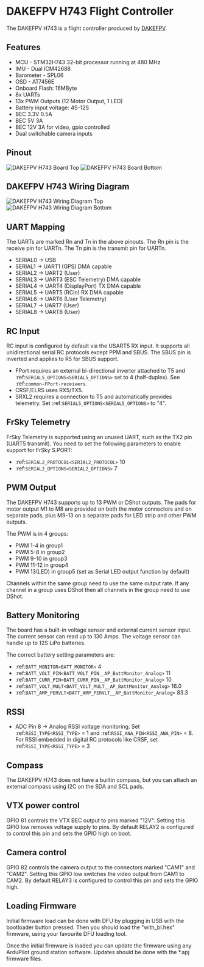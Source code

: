 # DAKEFPV H743 Flight Controller

The DAKEFPV H743 is a flight controller produced by [DAKEFPV](https://www.dakefpv.com/).

## Features

 - MCU - STM32H743 32-bit processor running at 480 MHz
 - IMU - Dual ICM42688
 - Barometer - SPL06
 - OSD - AT7456E
 - Onboard Flash: 16MByte
 - 8x UARTs
 - 13x PWM Outputs (12 Motor Output, 1 LED)
 - Battery input voltage: 4S-12S
 - BEC 3.3V 0.5A
 - BEC 5V 3A
 - BEC 12V 3A for video, gpio controlled
 - Dual switchable camera inputs

## Pinout

![DAKEFPV H743 Board Top](Top.jpg "DAKEFPV H743 Top")
![DAKEFPV H743 Board Bottom](Bottom.jpg "DAKEFPV H743 Bottom")

## DAKEFPV H743 Wiring Diagram

![DAKEFPV H743 Wiring Diagram Top]( WiringDiagramTop.png "DAKEFPV H743 Wiring Diagram Top")
![DAKEFPV H743 Wiring Diagram Bottom](WiringDiagramBottom.png "DAKEFPV H743 Wiring Diagram Bottom")

## UART Mapping

The UARTs are marked Rn and Tn in the above pinouts. The Rn pin is the
receive pin for UARTn. The Tn pin is the transmit pin for UARTn.

 - SERIAL0 -> USB
 - SERIAL1 -> UART1 (GPS) DMA capable
 - SERIAL2 -> UART2 (User)
 - SERIAL3 -> UART3 (ESC Telemetry) DMA capable
 - SERIAL4 -> UART4 (DisplayPort) TX DMA capable
 - SERIAL5 -> UART5 (RCin) RX DMA capable
 - SERIAL6 -> UART6 (User Telemetry)
 - SERIAL7 -> UART7 (User)
 - SERIAL8 -> UART8 (User)

## RC Input

RC input is configured by default via the USART5 RX input. It supports all unidirectional serial RC protocols except PPM and SBUS. The SBUS pin is inverted and applies to R5 for SBUS support.

* FPort requires an external bi-directional inverter attached to T5 and :ref:`SERIAL5_OPTIONS<SERIAL5_OPTIONS>` set to 4 (half-duplex).  See :ref:`common-FPort-receivers`.
* CRSF/ELRS uses RX5/TX5.
* SRXL2 requires a connection to T5 and automatically provides telemetry.  Set :ref:`SERIAL5_OPTIONS<SERIAL5_OPTIONS>` to "4".

## FrSky Telemetry

FrSky Telemetry is supported using an unused UART, such as the TX2 pin (UART5 transmit).
You need to set the following parameters to enable support for FrSky S.PORT:

  - :ref:`SERIAL2_PROTOCOL<SERIAL2_PROTOCOL>` 10
  - :ref:`SERIAL2_OPTIONS<SERIAL2_OPTIONS>` 7

## PWM Output

The DAKEFPV H743 supports up to 13 PWM or DShot outputs. The pads for motor output
M1 to M8 are provided on both the motor connectors and on separate pads, plus
M9-13 on a separate pads for LED strip and other PWM outputs.

The PWM is in 4 groups:

 - PWM 1-4     in group1
 - PWM 5-8     in group2
 - PWM 9-10    in group3
 - PWM 11-12   in group4
 - PWM 13(LED) in group5 (set as Serial LED output function by default) 

Channels within the same group need to use the same output rate. If
any channel in a group uses DShot then all channels in the group need
to use DShot.

## Battery Monitoring

The board has a built-in voltage sensor and external current sensor input. The current
sensor can read up to 130 Amps. The voltage sensor can handle up to 12S LiPo batteries.

The correct battery setting parameters are:

 - :ref:`BATT_MONITOR<BATT_MONITOR>` 4
 - :ref:`BATT_VOLT_PIN<BATT_VOLT_PIN__AP_BattMonitor_Analog>` 11 
 - :ref:`BATT_CURR_PIN<BATT_CURR_PIN__AP_BattMonitor_Analog>` 10
 - :ref:`BATT_VOLT_MULT<BATT_VOLT_MULT__AP_BattMonitor_Analog>` 16.0
 - :ref:`BATT_AMP_PERVLT<BATT_AMP_PERVLT__AP_BattMonitor_Analog>` 83.3

## RSSI

 - ADC Pin 8 -> Analog RSSI voltage monitoring. Set :ref:`RSSI_TYPE<RSSI_TYPE>` = 1 and :ref:`RSSI_ANA_PIN<RSSI_ANA_PIN>` = 8. For RSSI embedded in digital RC protocols like CRSF, set :ref:`RSSI_TYPE<RSSI_TYPE>` = 3

## Compass

The DAKEFPV H743 does not have a builtin compass, but you can attach an external compass using I2C on the SDA and SCL pads.

## VTX power control

GPIO 81 controls the VTX BEC output to pins marked "12V". Setting this GPIO low removes voltage supply to pins.
By default RELAY2 is configured to control this pin and sets the GPIO high on boot.

## Camera control

GPIO 82 controls the camera output to the connectors marked "CAM1" and "CAM2". Setting this GPIO low switches the video output from CAM1 to CAM2. By default RELAY3 is configured to control this pin and sets the GPIO high.

## Loading Firmware

Initial firmware load can be done with DFU by plugging in USB with the
bootloader button pressed. Then you should load the "with_bl.hex"
firmware, using your favourite DFU loading tool.

Once the initial firmware is loaded you can update the firmware using
any ArduPilot ground station software. Updates should be done with the
\*.apj firmware files.
